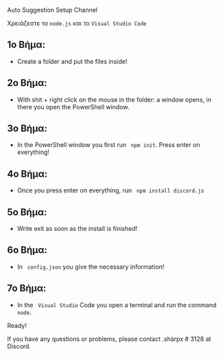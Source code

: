 Auto Suggestion Setup Channel

Χρειάζεστε το ``node.js`` και το ``Visual Studio Code``

## 1o Βήμα:

- Create a folder and put the files inside!

## 2ο Βήμα:

- With shit + right click on the mouse in the folder: a window opens, in there you open the PowerShell window.

## 3o Βήμα:

- In the PowerShell window you first run `` npm init``. Press enter on everything!

## 4ο Βήμα:

- Once you press enter on everything, run `` npm install discord.js``

## 5ο Βήμα:

- Write exit as soon as the install is finished!

## 6ο Βήμα:

- In `` config.json`` you give the necessary information!

## 7o Βήμα:

- In the `` Visual Studio`` Code you open a terminal and run the command `` node``.

Ready!

If you have any questions or problems, please contact .shàrpx # 3128 at Discord.
